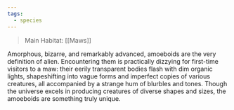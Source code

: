 ```yaml
---
tags:
  - species
---
```


>Main Habitat: [[Maws]]

Amorphous, bizarre, and remarkably advanced, amoeboids are the very definition of alien. Encountering them is practically dizzying for first-time visitors to a maw: their eerily transparent bodies flash with dim organic lights, shapeshifting into vague forms and imperfect copies of various creatures, all accompanied by a strange hum of blurbles and tones. Though the universe excels in producing creatures of diverse shapes and sizes, the amoeboids are something truly unique.

